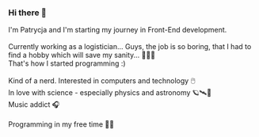 ### Hi there 👋

I'm Patrycja and I'm starting my journey in Front-End development.
<br><br>
Currently working as a logistician... Guys, the job is so boring, that I had to find a hobby which will save my sanity... :woman_facepalming::brain:
<br>That's how I started programming :)
<br><br>Kind of a nerd. Interested in computers and technology :computer_mouse:
<br>In love with science - especially physics and astronomy :ringed_planet::artificial_satellite::telescope:
<br>Music addict :headphones: 
<br><br>Programming in my free time :woman_technologist:



<!--
**PatrycjaKalinowska/PatrycjaKalinowska** is a ✨ _special_ ✨ repository because its `README.md` (this file) appears on your GitHub profile.

Here are some ideas to get you started:

- 🔭 I’m currently working on ...
- 🌱 I’m currently learning ...
- 👯 I’m looking to collaborate on ...
- 🤔 I’m looking for help with ...
- 💬 Ask me about ...
- 📫 How to reach me: ...
- 😄 Pronouns: ...
- ⚡ Fun fact: ...
-->

